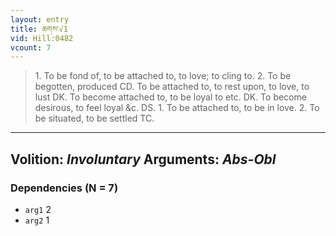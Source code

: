 ```yaml
---
layout: entry
title: ཆགས་√1
vid: Hill:0482
vcount: 7
---
```

> 1\. To be fond of, to be attached to, to love; to cling to\. 2\. To be begotten, produced CD\. To be attached to, to rest upon, to love, to lust DK\. To become attached to, to be loyal to etc\. DK\. To become desirous, to feel loyal &c\. DS\. 1\. To be attached to, to be in love\. 2\. To be situated, to be settled TC\.

---
Volition: _Involuntary_
Arguments: _Abs-Obl_
---

### Dependencies (N = 7)
* `arg1` 2
* `arg2` 1
